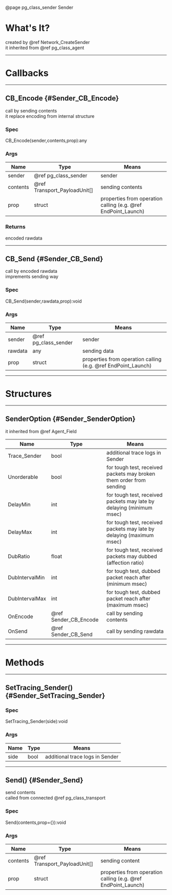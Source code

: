 ﻿@page pg_class_sender Sender

# What's It?

created by @ref Network_CreateSender  
it inherited from @ref pg_class_agent  

-----
# Callbacks

-----
## CB_Encode {#Sender_CB_Encode}

call by sending contents  
it replace encoding from internal structure  

### Spec

CB_Encode(sender,contents,prop):any

### Args

| Name | Type | Means |
|------|------|-------|
| sender | @ref pg_class_sender | sender |
| contents | @ref Transport_PayloadUnit[] | sending contents |
| prop | struct | properties from operation calling (e.g. @ref EndPoint_Launch) |

### Returns

encoded rawdata

-----
## CB_Send {#Sender_CB_Send}

call by encoded rawdata  
imprements sending way  

### Spec

CB_Send(sender,rawdata,prop):void

### Args

| Name | Type | Means |
|------|------|-------|
| sender | @ref pg_class_sender | sender |
| rawdata | any | sending data |
| prop | struct | properties from operation calling (e.g. @ref EndPoint_Launch) |

-----
# Structures

-----
## SenderOption {#Sender_SenderOption}

it inherited from @ref Agent_Field 

| Name | Type | Means |
|------|------|-------|
| Trace_Sender | bool | additional trace logs in Sender |
| Unorderable | bool | for tough test, received packets may broken them order from sending |
| DelayMin | int | for tough test, received packets may late by delaying (minimum msec) |
| DelayMax | int | for tough test, received packets may late by delaying (maximum msec) |
| DubRatio | float | for tough test, received packets may dubbed (affection ratio) |
| DubIntervalMin | int | for tough test, dubbed packet reach after (minimum msec) |
| DubIntervalMax | int | for tough test, dubbed packet reach after (maximum msec) |
| OnEncode | @ref Sender_CB_Encode | call by sending contents |
| OnSend | @ref Sender_CB_Send | call by sending rawdata |

-----
# Methods

-----
## SetTracing_Sender() {#Sender_SetTracing_Sender}

### Spec

SetTracing_Sender(side):void

### Args

| Name | Type | Means |
|------|------|-------|
| side | bool | additional trace logs in Sender |

-----
## Send() {#Sender_Send}

send contents  
called from connected @ref pg_class_transport  

### Spec

Send(contents,prop={}):void

### Args

| Name | Type | Means |
|------|------|-------|
| contents | @ref Transport_PayloadUnit[] | sending content |
| prop | struct | properties from operation calling (e.g. @ref EndPoint_Launch) |
